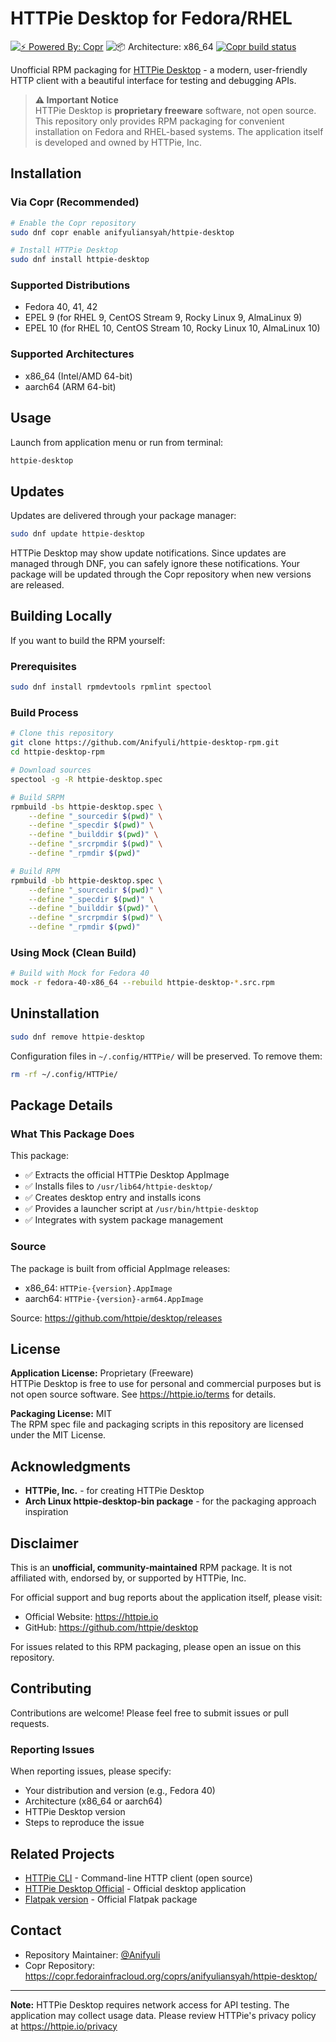 # HTTPie Desktop for Fedora/RHEL

[![⚡️ Powered By: Copr](https://img.shields.io/badge/⚡️_Powered_by-COPR-blue?style=flat-square)](https://copr.fedorainfracloud.org/)
![📦 Architecture: x86_64](https://img.shields.io/badge/📦_Architecture-x86__64-blue?style=flat-square)
[![Copr build status](https://copr.fedorainfracloud.org/coprs/anifyuliansyah/httpie-desktop/package/httpie-desktop/status_image/last_build.png)](https://copr.fedorainfracloud.org/coprs/anifyuliansyah/httpie-desktop/package/httpie-desktop/)

Unofficial RPM packaging for [HTTPie Desktop](https://httpie.io/desktop) - a modern, user-friendly HTTP client with a beautiful interface for testing and debugging APIs.

> **⚠️ Important Notice**  
> HTTPie Desktop is **proprietary freeware** software, not open source. This repository only provides RPM packaging for convenient installation on Fedora and RHEL-based systems. The application itself is developed and owned by HTTPie, Inc.

## Installation

### Via Copr (Recommended)

```bash
# Enable the Copr repository
sudo dnf copr enable anifyuliansyah/httpie-desktop

# Install HTTPie Desktop
sudo dnf install httpie-desktop
```

### Supported Distributions

- Fedora 40, 41, 42
- EPEL 9 (for RHEL 9, CentOS Stream 9, Rocky Linux 9, AlmaLinux 9)
- EPEL 10 (for RHEL 10, CentOS Stream 10, Rocky Linux 10, AlmaLinux 10)

### Supported Architectures

- x86_64 (Intel/AMD 64-bit)
- aarch64 (ARM 64-bit)

## Usage

Launch from application menu or run from terminal:

```bash
httpie-desktop
```

## Updates

Updates are delivered through your package manager:

```bash
sudo dnf update httpie-desktop
```

HTTPie Desktop may show update notifications. Since updates are managed through DNF, you can safely ignore these notifications. Your package will be updated through the Copr repository when new versions are released.

## Building Locally

If you want to build the RPM yourself:

### Prerequisites

```bash
sudo dnf install rpmdevtools rpmlint spectool
```

### Build Process

```bash
# Clone this repository
git clone https://github.com/Anifyuli/httpie-desktop-rpm.git
cd httpie-desktop-rpm

# Download sources
spectool -g -R httpie-desktop.spec

# Build SRPM
rpmbuild -bs httpie-desktop.spec \
    --define "_sourcedir $(pwd)" \
    --define "_specdir $(pwd)" \
    --define "_builddir $(pwd)" \
    --define "_srcrpmdir $(pwd)" \
    --define "_rpmdir $(pwd)"

# Build RPM
rpmbuild -bb httpie-desktop.spec \
    --define "_sourcedir $(pwd)" \
    --define "_specdir $(pwd)" \
    --define "_builddir $(pwd)" \
    --define "_srcrpmdir $(pwd)" \
    --define "_rpmdir $(pwd)"
```

### Using Mock (Clean Build)

```bash
# Build with Mock for Fedora 40
mock -r fedora-40-x86_64 --rebuild httpie-desktop-*.src.rpm
```

## Uninstallation

```bash
sudo dnf remove httpie-desktop
```

Configuration files in `~/.config/HTTPie/` will be preserved. To remove them:

```bash
rm -rf ~/.config/HTTPie/
```

## Package Details

### What This Package Does

This package:
- ✅ Extracts the official HTTPie Desktop AppImage
- ✅ Installs files to `/usr/lib64/httpie-desktop/`
- ✅ Creates desktop entry and installs icons
- ✅ Provides a launcher script at `/usr/bin/httpie-desktop`
- ✅ Integrates with system package management

### Source

The package is built from official AppImage releases:
- x86_64: `HTTPie-{version}.AppImage`
- aarch64: `HTTPie-{version}-arm64.AppImage`

Source: https://github.com/httpie/desktop/releases

## License

**Application License:** Proprietary (Freeware)  
HTTPie Desktop is free to use for personal and commercial purposes but is not open source software. See https://httpie.io/terms for details.

**Packaging License:** MIT  
The RPM spec file and packaging scripts in this repository are licensed under the MIT License.

## Acknowledgments

- **HTTPie, Inc.** - for creating HTTPie Desktop
- **Arch Linux httpie-desktop-bin package** - for the packaging approach inspiration

## Disclaimer

This is an **unofficial, community-maintained** RPM package. It is not affiliated with, endorsed by, or supported by HTTPie, Inc.

For official support and bug reports about the application itself, please visit:
- Official Website: https://httpie.io
- GitHub: https://github.com/httpie/desktop

For issues related to this RPM packaging, please open an issue on this repository.

## Contributing

Contributions are welcome! Please feel free to submit issues or pull requests.

### Reporting Issues

When reporting issues, please specify:
- Your distribution and version (e.g., Fedora 40)
- Architecture (x86_64 or aarch64)
- HTTPie Desktop version
- Steps to reproduce the issue

## Related Projects

- [HTTPie CLI](https://github.com/httpie/cli) - Command-line HTTP client (open source)
- [HTTPie Desktop Official](https://httpie.io/desktop) - Official desktop application
- [Flatpak version](https://flathub.org/apps/io.httpie.Httpie) - Official Flatpak package

## Contact

- Repository Maintainer: [@Anifyuli](https://github.com/Anifyuli)
- Copr Repository: https://copr.fedorainfracloud.org/coprs/anifyuliansyah/httpie-desktop/

---

**Note:** HTTPie Desktop requires network access for API testing. The application may collect usage data. Please review HTTPie's privacy policy at https://httpie.io/privacy
